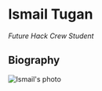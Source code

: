 # Ismail Tugan

_Future Hack Crew Student_

## Biography



![Ismail's photo](https://github.com/ismailtugan.png?size=150)
